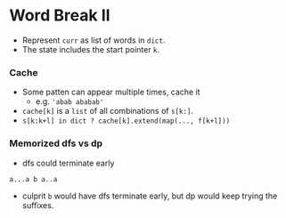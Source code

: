 # Word Break II

* Represent `curr` as list of words in `dict`.
* The state includes the start pointer `k`.

### Cache

* Some patten can appear multiple times, cache it
  * e.g. `'abab ababab'`
* `cache[k]` is a `list` of all combinations of `s[k:]`.
* `s[k:k+l] in dict ? cache[k].extend(map(..., f[k+l]))`

### Memorized dfs vs dp

* dfs could terminate early

```
a...a b a..a
```

* culprit `b` would have dfs terminate early, but
  dp would keep trying the suffixes.
